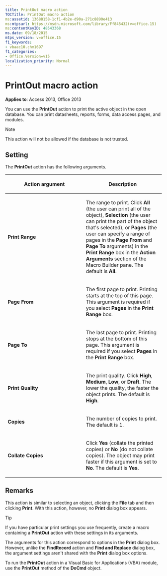 ```yaml
---
title: PrintOut macro action
TOCTitle: PrintOut macro action
ms:assetid: 13688158-1cf1-4b2e-d90a-271c8890e413
ms:mtpsurl: https://msdn.microsoft.com/library/Ff845432(v=office.15)
ms:contentKeyID: 48543368
ms.date: 09/18/2015
mtps_version: v=office.15
f1_keywords:
- vbaac10.chm1697
f1_categories:
- Office.Version=v15
localization_priority: Normal
---
```


# PrintOut macro action

**Applies to**: Access 2013, Office 2013

You can use the **PrintOut** action to print the active object in the open database. You can print datasheets, reports, forms, data access pages, and modules.

> [!NOTE]
> This action will not be allowed if the database is not trusted. 

## Setting

The **PrintOut** action has the following arguments.

<table>
<colgroup>
<col style="width: 50%" />
<col style="width: 50%" />
</colgroup>
<thead>
<tr class="header">
<th><p>Action argument</p></th>
<th><p>Description</p></th>
</tr>
</thead>
<tbody>
<tr class="odd">
<td><p><strong>Print Range</strong></p></td>
<td><p>The range to print. Click <strong>All</strong> (the user can print all of the object), <strong>Selection</strong> (the user can print the part of the object that's selected), or <strong>Pages</strong> (the user can specify a range of pages in the <strong>Page From</strong> and <strong>Page To</strong> arguments) in the <strong>Print Range</strong> box in the <strong>Action Arguments</strong> section of the Macro Builder pane. The default is <strong>All</strong>.</p></td>
</tr>
<tr class="even">
<td><p><strong>Page From</strong></p></td>
<td><p>The first page to print. Printing starts at the top of this page. This argument is required if you select <strong>Pages</strong> in the <strong>Print Range</strong> box.</p></td>
</tr>
<tr class="odd">
<td><p><strong>Page To</strong></p></td>
<td><p>The last page to print. Printing stops at the bottom of this page. This argument is required if you select <strong>Pages</strong> in the <strong>Print Range</strong> box.</p></td>
</tr>
<tr class="even">
<td><p><strong>Print Quality</strong></p></td>
<td><p>The print quality. Click <strong>High</strong>, <strong>Medium</strong>, <strong>Low</strong>, or <strong>Draft</strong>. The lower the quality, the faster the object prints. The default is <strong>High</strong>.</p></td>
</tr>
<tr class="odd">
<td><p><strong>Copies</strong></p></td>
<td><p>The number of copies to print. The default is 1.</p></td>
</tr>
<tr class="even">
<td><p><strong>Collate Copies</strong></p></td>
<td><p>Click <strong>Yes</strong> (collate the printed copies) or <strong>No</strong> (do not collate copies). The object may print faster if this argument is set to <strong>No</strong>. The default is <strong>Yes</strong>.</p></td>
</tr>
</tbody>
</table>


## Remarks

This action is similar to selecting an object, clicking the **File** tab and then clicking **Print**. With this action, however, no **Print** dialog box appears.

> [!TIP]
> If you have particular print settings you use frequently, create a macro containing a **PrintOut** action with these settings in its arguments.

The arguments for this action correspond to options in the **Print** dialog box. However, unlike the **FindRecord** action and **Find and Replace** dialog box, the argument settings aren't shared with the **Print** dialog box options.

To run the **PrintOut** action in a Visual Basic for Applications (VBA) module, use the **PrintOut** method of the **DoCmd** object.


